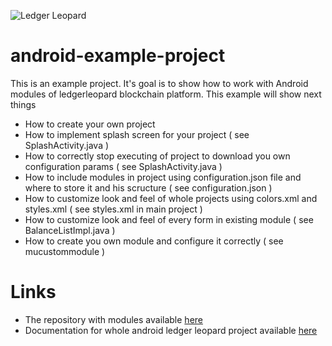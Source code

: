 ![Ledger Leopard](https://github.com/psyhitus/android-example-project/blob/master/leopard_text.png)

# android-example-project
This is an example project. It's goal is to show how to work with Android modules of ledgerleopard blockchain platform. 
This example will show next things
* How to create your own project
* How to implement splash screen for your project ( see SplashActivity.java )
* How to correctly stop executing of project to download you own configuration params ( see SplashActivity.java )
* How to include modules in project using configuration.json file and where to store it and his scructure ( see configuration.json )
* How to customize look and feel of whole projects using colors.xml and styles.xml ( see styles.xml in main project )
* How to customize look and feel of every form in existing module ( see BalanceListImpl.java )
* How to create you own module and configure it correctly ( see mucustommodule )

# Links
* The repository with modules available [here](https://github.com/psyhitus/blockchain-android-modules)
* Documentation for whole android ledger leopard project available [here](http://174.138.60.151:8080/mobile/android_architecture.html)
